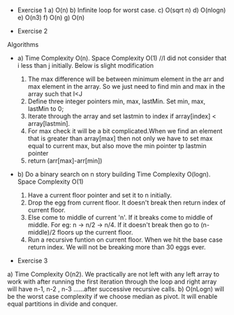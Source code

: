 * Exercise 1
a) O(n)
b) Infinite loop for worst case.
c) O(sqrt n)
d) O(nlogn)
e) O(n3)
f) O(n)
g) O(n)


* Exercise 2

Algorithms

* a) Time Complexity O(n). Space Complexity O(1)
    //I did not consider that i less than j initially. Below is slight modification
    1) The max difference will be between minimum element in the arr and max element in the array. So we just need to find min and max in the array such that I<J
    2) Define three integer pointers min, max, lastMin. Set min, max, lastMin to 0;
    3) Iterate through the array and set lastmin to index if array[index] < array[lastmin].
    4) For max check it will be a bit complicated.When we find an element that is greater than array[max] then not only we have to set max equal to current max, but also move the min pointer tp lastmin pointer
    4) return (arr[max]-arr[min])

* b) Do a binary search on n story building 
    Time Complexity O(logn). Space Complexity O(1)
    1) Have a current floor pointer and set it to n initially.
    2) Drop the egg from current floor. It doesn't break then return index of current floor.
    3) Else come to middle of current 'n'. If it breaks come to middle of middle. For eg: n -> n/2 -> n/4. If it doesn't break then go to (n-middle)/2 floors up the current floor.
    4) Run a recursive funtion on current floor. When we hit the base case return index.
    We will not be breaking more than 30 eggs ever.

* Exercise 3

a) Time Complexity O(n2). We practically are not left with any left array to work with after running the first iteration through the loop and right array will have n-1, n-2 , n-3 ......after successive recursive calls.
b) O(nLogn) will be the worst case complexity if we choose median as pivot. It will enable equal partitions in divide and conquer.
